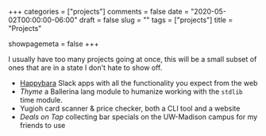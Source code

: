 +++
categories = ["projects"]
comments = false
date = "2020-05-02T00:00:00-06:00"
draft = false
slug = ""
tags = ["projects"]
title = "Projects"

showpagemeta = false
+++

I usually have too many projects going at once, this will be a small subset of ones that are in a state I don't hate to show off.

* [Happybara](https://happybara.io) Slack apps with all the functionality you expect from the web
* *Thyme* a Ballerina lang module to humanize working with the `stdlib` time module.
* Yugioh card scanner & price checker, both a CLI tool and a website
* *Deals on Tap* collecting bar specials on the UW-Madison campus for my friends to use
